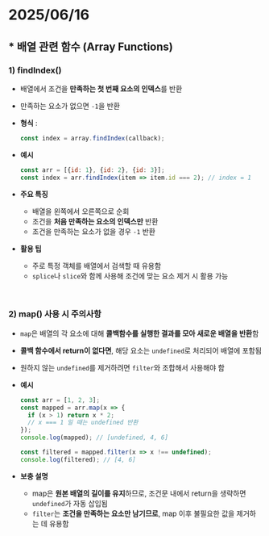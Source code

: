 
# 2025/06/16

## * 배열 관련 함수 (Array Functions)

### 1) findIndex()

- 배열에서 조건을 **만족하는 첫 번째 요소의 인덱스**를 반환  
- 만족하는 요소가 없으면 `-1`을 반환  
- **형식** :  
  ```javascript
  const index = array.findIndex(callback);
  ```

- **예시**
  ```javascript
  const arr = [{id: 1}, {id: 2}, {id: 3}];
  const index = arr.findIndex(item => item.id === 2); // index = 1
  ```

- **주요 특징**
  - 배열을 왼쪽에서 오른쪽으로 순회  
  - 조건을 **처음 만족하는 요소의 인덱스만** 반환  
  - 조건을 만족하는 요소가 없을 경우 `-1` 반환  

- **활용 팁**
  - 주로 특정 객체를 배열에서 검색할 때 유용함  
  - `splice`나 `slice`와 함께 사용해 조건에 맞는 요소 제거 시 활용 가능

<br>

### 2) map() 사용 시 주의사항

- `map`은 배열의 각 요소에 대해 **콜백함수를 실행한 결과를 모아 새로운 배열을 반환**함  
- **콜백 함수에서 return이 없다면**, 해당 요소는 `undefined`로 처리되어 배열에 포함됨  
- 원하지 않는 `undefined`를 제거하려면 `filter`와 조합해서 사용해야 함  

- **예시**
  ```javascript
  const arr = [1, 2, 3];
  const mapped = arr.map(x => {
    if (x > 1) return x * 2;
    // x === 1 일 때는 undefined 반환
  });
  console.log(mapped); // [undefined, 4, 6]

  const filtered = mapped.filter(x => x !== undefined);
  console.log(filtered); // [4, 6]
  ```

- **보충 설명**
  - map은 **원본 배열의 길이를 유지**하므로, 조건문 내에서 return을 생략하면 `undefined`가 자동 삽입됨  
  - `filter`는 **조건을 만족하는 요소만 남기므로**, map 이후 불필요한 값을 제거하는 데 유용함
